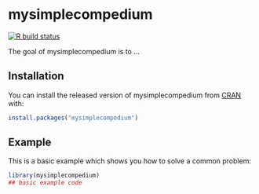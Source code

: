 
# mysimplecompedium

<!-- badges: start -->
[![R build status](https://github.com/mshhh/mysimplecompedium/workflows/R-CMD-check/badge.svg)](https://github.com/mshhh/mysimplecompedium/actions)
<!-- badges: end -->    

The goal of mysimplecompedium is to ...

## Installation

You can install the released version of mysimplecompedium from [CRAN](https://CRAN.R-project.org) with:

``` r
install.packages("mysimplecompedium")
```

## Example

This is a basic example which shows you how to solve a common problem:

``` r
library(mysimplecompedium)
## basic example code
```


